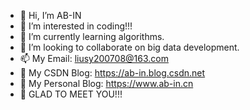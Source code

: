 - 👋 Hi, I’m AB-IN
- 👀 I’m interested in coding!!!
- 🌱 I’m currently learning algorithms.
- 💞️ I’m looking to collaborate on big data development.
- 📫 My Email: liusy200708@163.com
- 🎨 My CSDN Blog: https://ab-in.blog.csdn.net
- 🎎 My Personal Blog: https://www.ab-in.cn
- 💙 GLAD TO MEET YOU!!!

<!---
AB-IN-lsy/AB-IN-lsy is a ✨ special ✨ repository because its `README.md` (this file) appears on your GitHub profile.
You can click the Preview link to take a look at your changes.
--->
